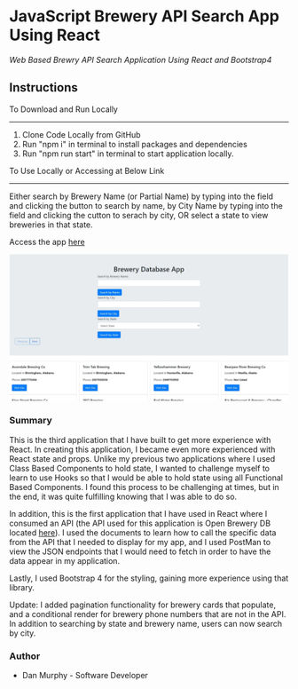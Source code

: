 # JavaScript Brewery API Search App Using React

_Web Based Brewry API Search Application Using React and Bootstrap4_

## Instructions

To Download and Run Locally
___
1. Clone Code Locally from GitHub
2. Run "npm i" in terminal to install packages and dependencies
3. Run "npm run start" in terminal to start application locally. 

To Use Locally or Accessing at Below Link
___
Either search by Brewery Name (or Partial Name) by typing into the field and clicking the button to search by name, by City Name by typing into the field and clicking the cutton to serach by city, OR select a state to view breweries in that state. 


Access the app [here](https://mighty-stream-27218.herokuapp.com/)

![BreweryApp Screenshot](https://github.com/danielmurphy1/brewery-database-app/blob/master/BrewAppScreen.jpg)

### Summary

This is the third application that I have built to get more experience with React. In creating this application, I became even more experienced with React state and props. Unlike my previous two applications where I used Class Based Components to hold state, I wanted to challenge myself to learn to use Hooks so that I would be able to hold state using all Functional Based Components. I found this process to be challenging at times, but in the end, it was quite fulfilling knowing that I was able to do so. 

In addition, this is the first application that I have used in React where I consumed an API (the API used for this application is Open Brewery DB located [here](https://www.openbrewerydb.org/)). I used the documents to learn how to call the specific data from the API that I needed to display for my app, and I used PostMan to view the JSON endpoints that I would need to fetch in order to have the data appear in my application. 

Lastly, I used Bootstrap 4 for the styling, gaining more experience using that library. 

Update: I added pagination functionality for brewery cards that populate, and a conditional render for brewery phone numbers that are not in the API. In addition to searching by state and brewery name, users can now search by city. 

### Author

- Dan Murphy - Software Developer
